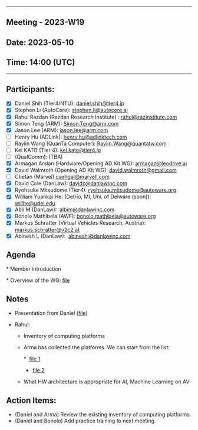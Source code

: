 *** 
## Meeting - 2023-W19
## Date: 2023-05-10
## Time: 14:00 (UTC)
***

## Participants:
* [x] Daniel Shih (Tier4/NTU): daniel.shih@tier4.jp
* [x] Stephen Li (AutoCore): stephen.li@autocore.ai
* [x] Rahul Razdan (Razdan Research Institute) : rahul@razinstitute.com 
* [x] Simon Teng (ARM): Simon.Teng@arm.com
* [x] Jason Lee (ARM): jason.lee@arm.com
* [ ] Henry Hu (ADLink): henry.hu@adlinktech.com
* [ ] Raylin Wang (QuanTa Computer): Raylin.Wang@quantatw.com
* [ ] Kei KATO (Tier 4): kei.kato@tier4.jp
* [ ] (QualComm): (TBA)
* [x] Armagan Arslan (Hardware/Opening AD Kit WG): [armagan@leodrive.ai](mailto:armagan@leodrive.ai)
* [x] David Walmroth (Opening AD Kit WG): david.walmroth@gmail.com
* [ ] Chetan (Marvel) csehgal@marvell.com
* [x] David Cole (DanLaw): davidc@danlawinc.com
* [x] Ryohsuke Mitsudome (Tier4): [ryohsuke.mitsudome@autoware.org](mailto:ryohsuke.mitsudome@autoware.org)
* [x] William Yuankai He: (Detrio, MI, Uni. of Delware (soon)): [willhe@udel.edu](mailto:willhe@udel.edu)
* [x] Abli M (DanLaw):  albim@danlawinc.com
* [x] Bonolo Mathibela (AWF): bonolo.mathibela@autoware.org
* [x] Markus Schratter (Virtual Vehicles Research, Austria): markus.schratter@v2c2.at
* [x] Abinesh L (DanLaw):  abineshl@danlawinc.com

## Agenda
* Member introduction

* Overview of the WG: [file](ReferenceDesignWG-Kickoff-20230510.pptx)

## Notes
* Presentation from Daniel ([file](ReferenceDesignWG-Kickoff-20230510.pptx))

* Rahul:
	* Inventory of computing platforms
	* Arma has collected the platforms. We can start from the list: 

		*  [file 1](https://drive.google.com/open?id=1d3PjkqIypyrm0xwk_AYRP0EGApPxnSw6&authuser=armagan%40leodrive.ai&usp=drive_fs)
		*  [file 2](https://docs.google.com/document/d/1Q2hRkJ1y_smtogIYb0sQdOyot-01UpZV3DlGyGU1-Gs/edit)
	* What HW architecture is appropriate for AI, Machine Learning on AV
## Action Items:
* (Daniel and Arma) Review the existing inventory of computing platforms.
* (Daniel and Bonolo) Add practice training to next meeting.
